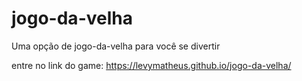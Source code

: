 # jogo-da-velha
Uma opção de jogo-da-velha para você se divertir

entre no link do game: https://levymatheus.github.io/jogo-da-velha/
